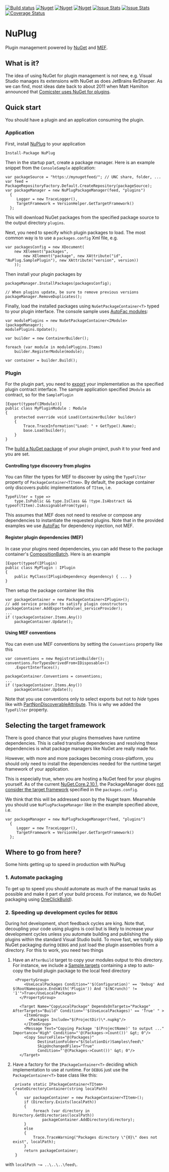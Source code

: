 [![Build status](https://ci.appveyor.com/api/projects/status/wl4qp6pr6067r7dl?svg=true)](https://ci.appveyor.com/project/awesome-inc-build/nuplug)
[![Nuget](https://img.shields.io/nuget/dt/nuplug.svg)](http://nuget.org/packages/nuplug)
[![Nuget](https://img.shields.io/nuget/v/nuplug.svg)](http://nuget.org/packages/nuplug)
[![Nuget](https://img.shields.io/nuget/vpre/nuplug.svg)](http://nuget.org/packages/nuplug)
[![Issue Stats](http://issuestats.com/github/awesome-inc/NuPlug/badge/issue)](http://issuestats.com/github/awesome-inc/NuPlug) 
[![Issue Stats](http://issuestats.com/github/awesome-inc/NuPlug/badge/pr)](http://issuestats.com/github/awesome-inc/NuPlug)
[![Coverage Status](https://coveralls.io/repos/awesome-inc/NuPlug/badge.svg?branch=develop&service=github)](https://coveralls.io/github/awesome-inc/NuPlug?branch=develop)

# NuPlug

Plugin management powered by [NuGet](https://github.com/nuget/home) and [MEF](https://msdn.microsoft.com/en-us/library/dd460648%28v=vs.110%29.aspx).

## What is it?

The idea of using NuGet for plugin management is not new, e.g. Visual Studio manages its extensions with NuGet as does JetBrains ReSharper. As we can find, most ideas date back to about 2011 when Matt Hamilton announced that [Comicster uses NuGet for plugins](http://matthamilton.net/nuget-for-plug-ins).

## Quick start

You should have a plugin and an application consuming the plugin.

### Application

First, install [NuPlug](https://github.com/awesome-inc/NuPlug) to your application

	Install-Package NuPlug

Then in the startup part, create a package manager. Here is an example snippet from the `ConsoleSample` application:

	var packageSource = "https://mynugetfeed/"; // UNC share, folder, ... 
	var feed = PackageRepositoryFactory.Default.CreateRepository(packageSource);
	var packageManager = new NuPlugPackageManager(feed, "plugins") 
      { 
         Logger = new TraceLogger(),
         TargetFramework = VersionHelper.GetTargetFramework()
      };

This will download NuGet packages from the specified package source to the output directory `plugins`.

Next, you need to specify which plugin packages to load. The most common way is to use a `packages.config` Xml file, e.g. 

	var packagesConfig = new XDocument(
		new XElement("packages",
			new XElement("package", new XAttribute("id", "NuPlug.SamplePlugin"), new XAttribute("version", version))
		));

Then install your plugin packages by

	packageManager.InstallPackages(packagesConfig);

	// When plugins update, be sure to remove previous versions 
	packageManager.RemoveDuplicates();

Finally, load the installed packages using `NuGetPackageContainer<T>` typed to your plugin interface. The console sample uses [AutoFac modules](http://docs.autofac.org/en/latest/configuration/modules.html): 

	var modulePlugins = new NuGetPackageContainer<IModule>(packageManager);
	modulePlugins.Update();

	var builder = new ContainerBuilder();
	
	foreach (var module in modulePlugins.Items)
		builder.RegisterModule(module);

	var container = builder.Build();

### Plugin

For the plugin part, you need to [export](https://msdn.microsoft.com/en-us/library/dd460648(v=vs.110).aspx#imports_and_exports_with_attributes) your implementation as the specified plugin contract interface. The sample application specified `IModule` as contract, so for the `SamplePlugin`

	[Export(typeof(IModule))]
	public class MyPluginModule : Module
	{
		protected override void Load(ContainerBuilder builder)
		{
			Trace.TraceInformation("Load: " + GetType().Name);
			base.Load(builder);
		}
	}

The [build a NuGet package](https://docs.nuget.org/create/creating-and-publishing-a-package) of your plugin project, push it to your feed and you are set.

#### Controlling type discovery from plugins

You can filter the types for MEF to discover by using the `TypeFilter` property of `PackageContainer<TItem>`. By default, the package container only discovers public implementations of `TItem`, i.e.

	TypeFilter = type =>
		type.IsPublic && type.IsClass && !type.IsAbstract && typeof(TItem).IsAssignableFrom(type);

This assumes that MEF does not need to resolve or compose any dependencies to instantiate the requested plugins.
Note that in the provided examples we use [AutoFac](http://autofac.org/) for dependency injection, not MEF.

#### Register plugin dependencies (MEF)

In case your plugins need dependencies, you can add these to the package container's [CompositionBatch](https://msdn.microsoft.com/en-us/library/system.componentmodel.composition.hosting.compositionbatch(v=vs.110).aspx). Here is an example

    [Export(typeof(IPlugin)
    public class MyPlugin : IPlugin
    {
        public MyClass(IPluginDependency dependency) { ... }
    }

Then setup the package container like this

    var packageContainer = new PackageContainer<IPlugin>();
    // add service provider to satisfy plugin constructors
	packageContainer.AddExportedValue(_serviceProvider);
    ...
    if (!packageContainer.Items.Any())
    	packageContainer.Update();

#### Using MEF conventions

You can even use MEF conventions by setting the `Conventions` property like this

    var conventions = new RegistrationBuilder();
    conventions.ForTypesDerivedFrom<IDisposable>()
        .ExportInterfaces();

    packageContainer.Conventions = conventions;
    ...
    if (!packageContainer.Items.Any())
    	packageContainer.Update();

Note that you use conventions only to select exports but not to *hide* types like with [PartNonDiscoverableAttribute](https://msdn.microsoft.com/en-us/library/system.componentmodel.composition.partnotdiscoverableattribute(v=vs.110).aspx). This is why we added the 
`TypeFilter` property.

## Selecting the target framework

There is good chance that your plugins themselves have runtime dependencies. This is called transitive dependencies and resolving these dependencies is what package managers like NuGet are really made for.

However, with more and more packages becoming cross-platform, you should only need to install the dependencies 
needed for the runtime target framework of your application. 

This is especially true, when you are hosting a NuGet feed for your plugins yourself.
As of the current [NuGet.Core.2.10.1](https://www.nuget.org/packages/NuGet.Core/2.10.1), the PackageManager does [not consider the target framework](https://github.com/NuGet/NuGet2/blob/2.10.1/src/Core/PackageManager.cs#L128) specified in the `packages.config`.

We think that this will be addressed soon by the Nuget team. Meanwhile you should use `NuPlugPackageManager` like in the example specified above, i.e.
  
	var packageManager = new NuPlugPackageManager(feed, "plugins") 
      { 
         Logger = new TraceLogger(),
         TargetFramework = VersionHelper.GetTargetFramework()
      }; 

## Where to go from here?

Some hints getting up to speed in production with NuPlug

### 1. Automate packaging
To get up to speed you should automate as much of the manual tasks as possible and make it part of your build process. For instance, we do NuGet packaging using [OneClickBuild](https://github.com/awesome-inc/OneClickBuild)).

### 2. Speeding up development cycles for `DEBUG`
During hot development, short feedback cycles are king. Note that, decoupling your code using plugins is cool but is likely to increase your development cycles unless you automate building and publishing the plugins within the standard Visual Studio build. To move fast, we totally skip NuGet packaging during `DEBUG` and just load the plugin assemblies from a directory. For this to work, you need two things

1. Have an `AfterBuild` target to copy your modules output to this directory. For instance, we include a [Sample.targets](Samples\Sample.targets) containing a step to auto-copy the build plugin package to the local feed directory 

		<PropertyGroup>
		    <UseLocalPackages Condition="'$(Configuration)' == 'Debug' And $(RootNamespace.EndsWith('Plugin')) And '$(NCrunch)' != '1'">True</UseLocalPackages>
		  </PropertyGroup>
		
		  <Target Name="CopyLocalPackage" DependsOnTargets="Package" AfterTargets="Build" Condition="'$(UseLocalPackages)' == 'True' " >
		    <ItemGroup>
		      <Packages Include="$(ProjectDir)\*.nupkg"/>
		    </ItemGroup>
		    <Message Text="Copying Package '$(ProjectName)' to output ..." Importance="High" Condition="'@(Packages->Count())' &gt; 0"/>
		    <Copy SourceFiles="@(Packages)"
		          DestinationFolder="$(SolutionDir)Samples\feed\"
		          SkipUnchangedFiles="True"
		          Condition="'@(Packages->Count())' &gt; 0"/>
		  </Target>
		
	
2. Have a factory for the `IPackageContainer<T>` deciding which implementation to use at runtime. For `DEBUG` just use the `PackageContainer<T>` base class like this:

		private static IPackageContainer<TItem> CreateDirectoryContainer(string localPath)
		{
			var packageContainer = new PackageContainer<TItem>();
			if (Directory.Exists(localPath))
			{
				foreach (var directory in Directory.GetDirectories(localPath))
					packageContainer.AddDirectory(directory);
			}
			else
			{
				Trace.TraceWarning("Packages directory \"{0}\" does not exist", localPath);
			}
			return packageContainer;
		}

with `localPath ~= ..\..\..\feed\`. 
 